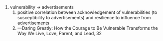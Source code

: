 1. vulnerability → advertisements
	1. positive correlation between acknowledgement of vulnerabilities (to susceptibility to advertisements) and resilience to influence from advertisements
	2. —Daring Greatly: How the Courage to Be Vulnerable Transforms the Way We Live, Love, Parent, and Lead, 32
